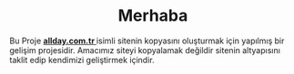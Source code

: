 <center> <h1> Merhaba </h1></center>
<p> Bu Proje <b> <a href="allday.com.tr"> allday.com.tr </a> </b> isimli sitenin kopyasını oluşturmak için yapılmış bir gelişim projesidir. Amacımız siteyi kopyalamak değildir sitenin altyapısını taklit edip kendimizi geliştirmek içindir.
</p>
